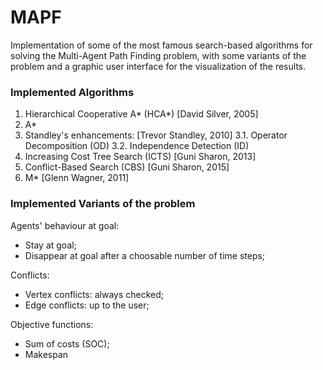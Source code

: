 # MAPF
Implementation of some of the most famous search-based algorithms for solving the Multi-Agent Path Finding problem, with some variants of the problem and a graphic user interface for the visualization of the results.

### Implemented Algorithms
1. Hierarchical Cooperative A* (HCA*) [David Silver, 2005]
2. A*
3. Standley's enhancements: [Trevor Standley, 2010]
3.1. Operator Decomposition (OD)
3.2. Independence Detection (ID)
4. Increasing Cost Tree Search (ICTS) [Guni Sharon, 2013]
5. Conflict-Based Search (CBS) [Guni Sharon, 2015]
6. M* [Glenn Wagner, 2011]

### Implemented Variants of the problem
Agents' behaviour at goal:
* Stay at goal;
* Disappear at goal after a choosable number of time steps;
      
Conflicts:
* Vertex conflicts: always checked;
* Edge conflicts: up to the user;
      
Objective functions:
* Sum of costs (SOC);
* Makespan


